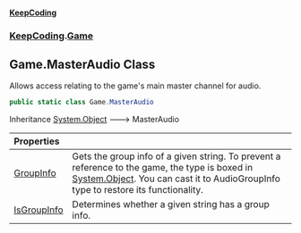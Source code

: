 #### [KeepCoding](index.md 'index')
### [KeepCoding](KeepCoding.md 'KeepCoding').[Game](Game.md 'KeepCoding.Game')
## Game.MasterAudio Class
Allows access relating to the game's main master channel for audio.  
```csharp
public static class Game.MasterAudio
```

Inheritance [System.Object](https://docs.microsoft.com/en-us/dotnet/api/System.Object 'System.Object') &#129106; MasterAudio  

| Properties | |
| :--- | :--- |
| [GroupInfo](Game_MasterAudio_GroupInfo.md 'KeepCoding.Game.MasterAudio.GroupInfo') | Gets the group info of a given string. To prevent a reference to the game, the type is boxed in [System.Object](https://docs.microsoft.com/en-us/dotnet/api/System.Object 'System.Object'). You can cast it to AudioGroupInfo type to restore its functionality.<br/> |
| [IsGroupInfo](Game_MasterAudio_IsGroupInfo.md 'KeepCoding.Game.MasterAudio.IsGroupInfo') | Determines whether a given string has a group info.<br/> |
